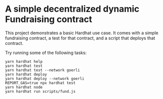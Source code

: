 # A simple decentralized dynamic Fundraising contract 

This project demonstrates a basic Hardhat use case. It comes with a simple fundraising  contract, a test for that contract, and a script that deploys that contract.

Try running some of the following tasks:

```shell
yarn hardhat help
yarn hardhat test
yarn hardhat test --network goerli
yarn hardhat deploy
yarn hardhat deploy --network goerli
REPORT_GAS=true npx hardhat test
yarn hardhat node
yarn hardhat run scripts/fund.js
```
